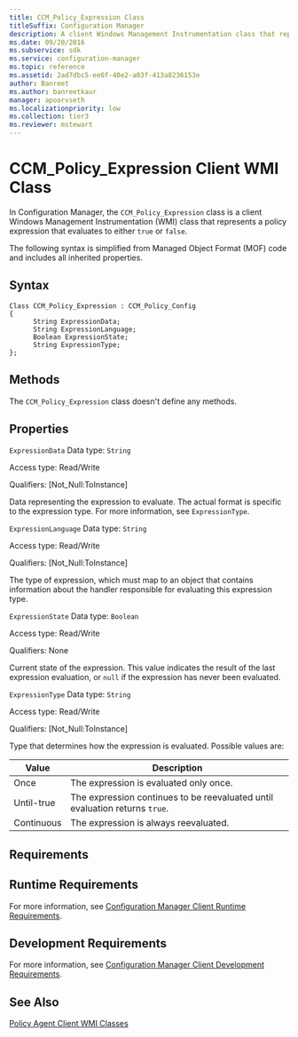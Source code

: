 ```yaml
---
title: CCM_Policy_Expression Class
titleSuffix: Configuration Manager
description: A client Windows Management Instrumentation class that represents a policy expression, which evaluates to either true or false.
ms.date: 09/20/2016
ms.subservice: sdk
ms.service: configuration-manager
ms.topic: reference
ms.assetid: 2ad7dbc5-ee6f-40e2-a03f-413a8236153e
author: Banreet
ms.author: banreetkaur
manager: apoorvseth
ms.localizationpriority: low
ms.collection: tier3
ms.reviewer: mstewart
---
```

# CCM_Policy_Expression Client WMI Class
In Configuration Manager, the `CCM_Policy_Expression` class is a client Windows Management Instrumentation (WMI) class that represents a policy expression that evaluates to either `true` or `false`.

 The following syntax is simplified from Managed Object Format (MOF) code and includes all inherited properties.

## Syntax

```
Class CCM_Policy_Expression : CCM_Policy_Config
{
      String ExpressionData;
      String ExpressionLanguage;
      Boolean ExpressionState;
      String ExpressionType;
};
```

## Methods
 The `CCM_Policy_Expression` class doesn't define any methods.

## Properties
 `ExpressionData`
 Data type: `String`

 Access type: Read/Write

 Qualifiers: [Not_Null:ToInstance]

 Data representing the expression to evaluate. The actual format is specific to the expression type. For more information, see `ExpressionType`.

 `ExpressionLanguage`
 Data type: `String`

 Access type: Read/Write

 Qualifiers: [Not_Null:ToInstance]

 The type of expression, which must map to an object that contains information about the handler responsible for evaluating this expression type.

 `ExpressionState`
 Data type: `Boolean`

 Access type: Read/Write

 Qualifiers: None

 Current state of the expression. This value indicates the result of the last expression evaluation, or `null` if the expression has never been evaluated.

 `ExpressionType`
 Data type: `String`

 Access type: Read/Write

 Qualifiers: [Not_Null:ToInstance]

 Type that determines how the expression is evaluated. Possible values are:


| Value | Description |
| ----- | ----------- |
|Once|The expression is evaluated only once.|
|Until-true|The expression continues to be reevaluated until evaluation returns `true`.|
|Continuous|The expression is always reevaluated.|

## Requirements

## Runtime Requirements
 For more information, see [Configuration Manager Client Runtime Requirements](../../../../../develop/core/reqs/client-runtime-requirements.md).

## Development Requirements
 For more information, see [Configuration Manager Client Development Requirements](../../../../../develop/core/reqs/client-development-requirements.md).

## See Also
 [Policy Agent Client WMI Classes](../../../../../develop/reference/core/clients/client-classes/policy-agent-client-wmi-classes.md)
